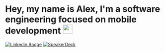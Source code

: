 # Hey, my name is Alex, I'm a software engineering focused on mobile development <img src="https://github.com/TheDudeThatCode/TheDudeThatCode/blob/master/Assets/powerup.gif" width="30px">

[![Linkedin Badge](https://img.shields.io/badge/-Linkedin-6633cc?style=flat-square&logo=Linkedin&logoColor=white&color=black&link=https://www.linkedin.com/in/alex-soares-siqueira/)](https://www.linkedin.com/in/alex-soares-siqueira/)
[![SpeakerDeck](https://img.shields.io/badge/slides-SpeakerDeck-brightgreen.svg)](https://speakerdeck.com/alexsoaresdesiqueira)
